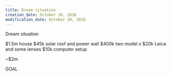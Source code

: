 ```yaml
---
title: Dream situation
creation_date: October 30, 2016
modification_date: October 30, 2016
---
```



Dream situation

$1.5m house 
$45k solar roof and power wall
$400k two model x
$20k Leica and some lenses 
$10k computer setup

~$2m

GOAL
